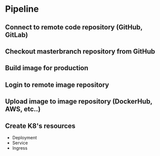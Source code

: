 # Pipeline

## Connect to remote code repository (GitHub, GitLab)

## Checkout masterbranch repository from GitHub

## Build image for production

## Login to remote image repository

## Upload image to image repository (DockerHub, AWS, etc..)

## Create K8's resources
- Deployment
- Service
- Ingress

